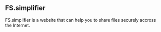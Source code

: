 ## FS.simplifier

FS.simplifier is a website that can help you to share files securely accross the Internet.